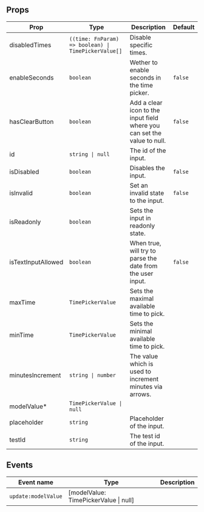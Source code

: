 <!-- This file is automatically generated, do not edit manually. -->

<script setup>
import AppTimePickerPlayground from './AppTimePickerPlayground.vue'
</script>

<AppTimePickerPlayground />

## Props

| Prop | Type | Description | Default |
| ---- | ---- | ----------- | ------- |
| disabledTimes | `((time: FnParam) => boolean) \| TimePickerValue[]` | Disable specific times. |  |
| enableSeconds | `boolean` | Wether to enable seconds in the time picker. | `false` |
| hasClearButton | `boolean` | Add a clear icon to the input field where you can set the value to null. | `false` |
| id | `string \| null` | The id of the input. |  |
| isDisabled | `boolean` | Disables the input. | `false` |
| isInvalid | `boolean` | Set an invalid state to the input. | `false` |
| isReadonly | `boolean` | Sets the input in readonly state. |  |
| isTextInputAllowed | `boolean` | When true, will try to parse the date from the user input. | `false` |
| maxTime | `TimePickerValue` | Sets the maximal available time to pick. |  |
| minTime | `TimePickerValue` | Sets the minimal available time to pick. |  |
| minutesIncrement | `string \| number` | The value which is used to increment minutes via arrows. |  |
| modelValue* | `TimePickerValue \| null` |  |  |
| placeholder | `string` | Placeholder of the input. |  |
| testId | `string` | The test id of the input. |  |


## Events

| Event name | Type | Description |
| ---------- | ---- | ----------- |
| `update:modelValue` | [modelValue: TimePickerValue \| null] |  |

